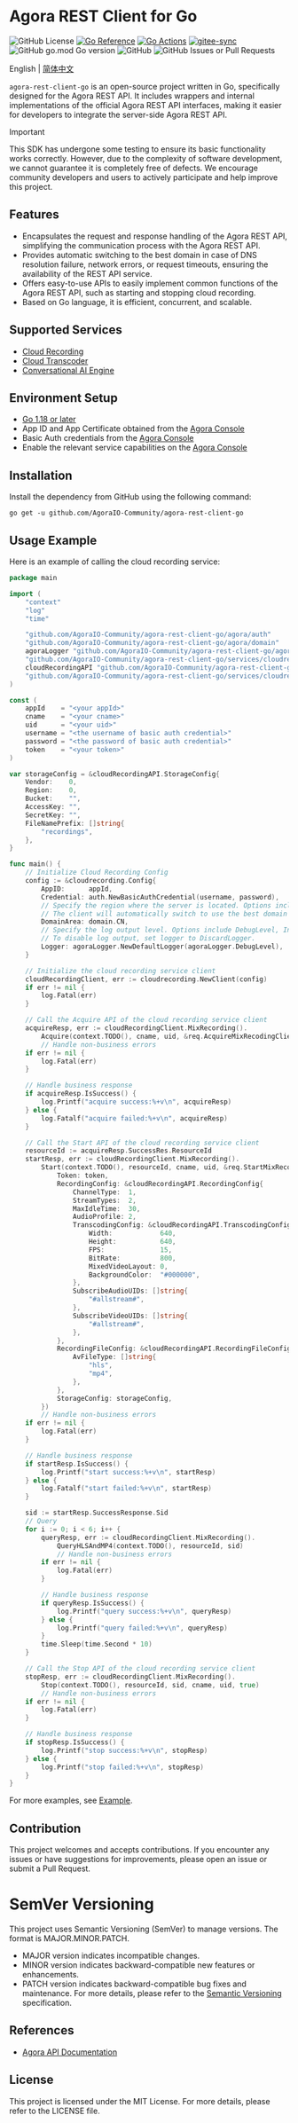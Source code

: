 # Agora REST Client for Go

<p>
<img alt="GitHub License" src="https://img.shields.io/github/license/AgoraIO-Community/agora-rest-client-go">
<a href="https://pkg.go.dev/github.com/AgoraIO-Community/agora-rest-client-go"><img src="https://pkg.go.dev/badge/github.com/AgoraIO-Community/agora-rest-client-go.svg" alt="Go Reference"></a>
<a href="https://github.com/AgoraIO-Community/agora-rest-client-go/actions/workflows/go.yml"><img src="https://github.com/AgoraIO-Community/agora-rest-client-go/actions/workflows/go.yml/badge.svg" alt="Go Actions"></a>
<a href="https://github.com/AgoraIO-Community/agora-rest-client-go/actions/workflows/gitee-sync.yml"><img alt="gitee-sync" src="https://github.com/AgoraIO-Community/agora-rest-client-go/actions/workflows/gitee-sync.yml/badge.svg?branch=main"></a>
<img alt="GitHub go.mod Go version" src="https://img.shields.io/github/go-mod/go-version/AgoraIO-Community/agora-rest-client-go">
<img alt="GitHub" src="https://img.shields.io/github/v/release/AgoraIO-Community/agora-rest-client-go">
<img alt="GitHub Issues or Pull Requests" src="https://img.shields.io/github/issues-pr/AgoraIO-Community/agora-rest-client-go">
</p>

English | [简体中文](./README_ZH.md)

`agora-rest-client-go` is an open-source project written in Go, specifically designed for the Agora REST API. It includes wrappers and internal implementations of the official Agora REST API interfaces, making it easier for developers to integrate the server-side Agora REST API.

> [!IMPORTANT]
> This SDK has undergone some testing to ensure its basic functionality works correctly. However, due to the complexity of software development, we cannot guarantee it is completely free of defects. We encourage community developers and users to actively participate and help improve this project.

## Features

-   Encapsulates the request and response handling of the Agora REST API, simplifying the communication process with the Agora REST API.
-   Provides automatic switching to the best domain in case of DNS resolution failure, network errors, or request timeouts, ensuring the availability of the REST API service.
-   Offers easy-to-use APIs to easily implement common functions of the Agora REST API, such as starting and stopping cloud recording.
-   Based on Go language, it is efficient, concurrent, and scalable.

## Supported Services

-   [Cloud Recording](./services/cloudrecording/README.md)
-   [Cloud Transcoder](./services/cloudtranscoder/README.md)
-   [Conversational AI Engine](./services/convoai/README.md)

## Environment Setup

-   [Go 1.18 or later](https://go.dev/)
-   App ID and App Certificate obtained from the [Agora Console](https://console.agora.io/v2)
-   Basic Auth credentials from the [Agora Console](https://console.agora.io/v2)
-   Enable the relevant service capabilities on the [Agora Console](https://console.agora.io/v2)

## Installation

Install the dependency from GitHub using the following command:

```shell
go get -u github.com/AgoraIO-Community/agora-rest-client-go
```

## Usage Example

Here is an example of calling the cloud recording service:

```go
package main

import (
	"context"
	"log"
	"time"

	"github.com/AgoraIO-Community/agora-rest-client-go/agora/auth"
	"github.com/AgoraIO-Community/agora-rest-client-go/agora/domain"
	agoraLogger "github.com/AgoraIO-Community/agora-rest-client-go/agora/log"
	"github.com/AgoraIO-Community/agora-rest-client-go/services/cloudrecording"
	cloudRecordingAPI "github.com/AgoraIO-Community/agora-rest-client-go/services/cloudrecording/api"
	"github.com/AgoraIO-Community/agora-rest-client-go/services/cloudrecording/req"
)

const (
	appId    = "<your appId>"
	cname    = "<your cname>"
	uid      = "<your uid>"
	username = "<the username of basic auth credential>"
	password = "<the password of basic auth credential>"
	token    = "<your token>"
)

var storageConfig = &cloudRecordingAPI.StorageConfig{
	Vendor:    0,
	Region:    0,
	Bucket:    "",
	AccessKey: "",
	SecretKey: "",
	FileNamePrefix: []string{
		"recordings",
	},
}

func main() {
	// Initialize Cloud Recording Config
	config := &cloudrecording.Config{
		AppID:      appId,
		Credential: auth.NewBasicAuthCredential(username, password),
		// Specify the region where the server is located. Options include CN, EU, AP, US.
		// The client will automatically switch to use the best domain based on the configured region.
		DomainArea: domain.CN,
		// Specify the log output level. Options include DebugLevel, InfoLevel, WarningLevel, ErrLevel.
		// To disable log output, set logger to DiscardLogger.
		Logger: agoraLogger.NewDefaultLogger(agoraLogger.DebugLevel),
	}

	// Initialize the cloud recording service client
	cloudRecordingClient, err := cloudrecording.NewClient(config)
	if err != nil {
		log.Fatal(err)
	}

	// Call the Acquire API of the cloud recording service client
	acquireResp, err := cloudRecordingClient.MixRecording().
		Acquire(context.TODO(), cname, uid, &req.AcquireMixRecodingClientRequest{})
		// Handle non-business errors
	if err != nil {
		log.Fatal(err)
	}

	// Handle business response
	if acquireResp.IsSuccess() {
		log.Printf("acquire success:%+v\n", acquireResp)
	} else {
		log.Fatalf("acquire failed:%+v\n", acquireResp)
	}

	// Call the Start API of the cloud recording service client
	resourceId := acquireResp.SuccessRes.ResourceId
	startResp, err := cloudRecordingClient.MixRecording().
		Start(context.TODO(), resourceId, cname, uid, &req.StartMixRecordingClientRequest{
			Token: token,
			RecordingConfig: &cloudRecordingAPI.RecordingConfig{
				ChannelType:  1,
				StreamTypes:  2,
				MaxIdleTime:  30,
				AudioProfile: 2,
				TranscodingConfig: &cloudRecordingAPI.TranscodingConfig{
					Width:            640,
					Height:           640,
					FPS:              15,
					BitRate:          800,
					MixedVideoLayout: 0,
					BackgroundColor:  "#000000",
				},
				SubscribeAudioUIDs: []string{
					"#allstream#",
				},
				SubscribeVideoUIDs: []string{
					"#allstream#",
				},
			},
			RecordingFileConfig: &cloudRecordingAPI.RecordingFileConfig{
				AvFileType: []string{
					"hls",
					"mp4",
				},
			},
			StorageConfig: storageConfig,
		})
		// Handle non-business errors
	if err != nil {
		log.Fatal(err)
	}

	// Handle business response
	if startResp.IsSuccess() {
		log.Printf("start success:%+v\n", startResp)
	} else {
		log.Fatalf("start failed:%+v\n", startResp)
	}

	sid := startResp.SuccessResponse.Sid
	// Query
	for i := 0; i < 6; i++ {
		queryResp, err := cloudRecordingClient.MixRecording().
			QueryHLSAndMP4(context.TODO(), resourceId, sid)
			// Handle non-business errors
		if err != nil {
			log.Fatal(err)
		}

		// Handle business response
		if queryResp.IsSuccess() {
			log.Printf("query success:%+v\n", queryResp)
		} else {
			log.Printf("query failed:%+v\n", queryResp)
		}
		time.Sleep(time.Second * 10)
	}

	// Call the Stop API of the cloud recording service client
	stopResp, err := cloudRecordingClient.MixRecording().
		Stop(context.TODO(), resourceId, sid, cname, uid, true)
		// Handle non-business errors
	if err != nil {
		log.Fatal(err)
	}

	// Handle business response
	if stopResp.IsSuccess() {
		log.Printf("stop success:%+v\n", stopResp)
	} else {
		log.Printf("stop failed:%+v\n", stopResp)
	}
}


```

For more examples, see [Example](./examples).

## Contribution

This project welcomes and accepts contributions. If you encounter any issues or have suggestions for improvements, please open an issue or submit a Pull Request.

# SemVer Versioning

This project uses Semantic Versioning (SemVer) to manage versions. The format is MAJOR.MINOR.PATCH.

-   MAJOR version indicates incompatible changes.
-   MINOR version indicates backward-compatible new features or enhancements.
-   PATCH version indicates backward-compatible bug fixes and maintenance.
    For more details, please refer to the [Semantic Versioning](https://semver.org) specification.

## References

-   [Agora API Documentation](https://docs.agora.io/en/)

## License

This project is licensed under the MIT License. For more details, please refer to the LICENSE file.
